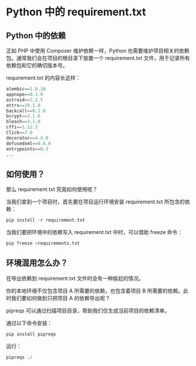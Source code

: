# Python 中的 requirement.txt

## Python 中的依赖


正如 PHP 中使用 Composer 维护依赖一样，Python 也需要维护项目相关的依赖包。通常我们会在项目的根目录下放置一个 requirement.txt 文件，用于记录所有依赖包和它的确切版本号。

requirement.txt 的内容长这样：

```python
alembic==1.0.10
appnope==0.1.0
astroid==2.2.5
attrs==19.1.0
backcall==0.1.0
bcrypt==3.1.6
bleach==3.1.0
cffi==1.12.3
Click==7.0
decorator==4.4.0
defusedxml==0.6.0
entrypoints==0.3
...
```

## 如何使用？
那么 requirement.txt 究竟如何使用呢？

当我们拿到一个项目时，首先要在项目运行环境安装 requirement.txt 所包含的依赖：

```python
pip install -r requirement.txt
```

当我们要把环境中的依赖写入 requirement.txt 中时，可以借助 freeze 命令：

```python
pip freeze >requirements.txt
```

## 环境混用怎么办？

在导出依赖到 requirement.txt 文件时会有一种尴尬的情况。

你的本地环境不仅包含项目 A 所需要的依赖，也包含着项目 B 所需要的依赖。此时我们要如何做到只把项目 A 的依赖导出呢？

pipreqs 可以通过扫描项目目录，帮助我们仅生成当前项目的依赖清单。

通过以下命令安装：
```python
pip install pipreqs
```
运行：
```python
pipreqs ./
```